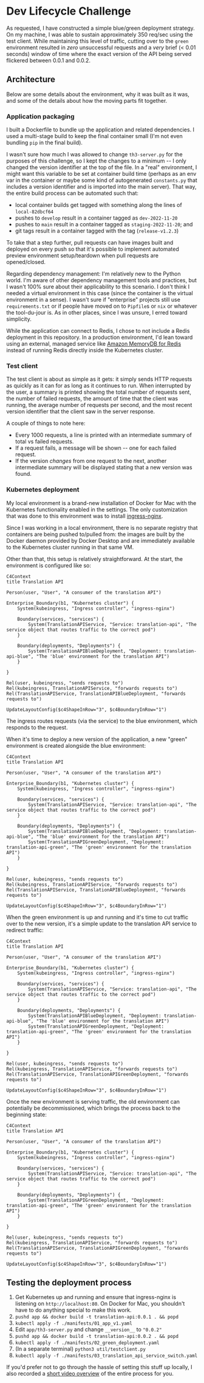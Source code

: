 # Dev Lifecycle Challenge

As requested, I have constructed a simple blue/green deployment strategy. On my machine, I was able to sustain approximately 350 req/sec using the test client. While maintaining this level of traffic, cutting over to the `green` environment resulted in _zero_ unsuccessful requests and a _very_ brief (< 0.01 seconds) window of time where the exact version of the API being served flickered between 0.0.1 and 0.0.2.


## Architecture

Below are some details about the environment, why it was built as it was, and some of the details about how the moving parts fit together.

### Application packaging

I built a Dockerfile to bundle up the application and related dependencies. I used a multi-stage build to keep the final container small (I'm not even bundling `pip` in the final build).

I wasn't sure how much I was allowed to change `th3-server.py` for the purposes of this challenge, so I kept the changes to a minimum -- I only changed the version identifier at the top of the file. In a "real" environment, I might want this variable to be set at container build time (perhaps as an env var in the container or maybe some kind of autogenerated `constants.py` that includes a version identifier and is imported into the main server). That way, the entire build process can be automated such that:

* local container builds get tagged with something along the lines of `local-82dbcf64`
* pushes to `develop` result in a container tagged as `dev-2022-11-20`
* pushes to `main` result in a container tagged as `staging-2022-11-20`; and
* git tags result in a container tagged with the tag (`release-v1.2.3`)

To take that a step further, pull requests can have images built and deployed on every push so that it's possible to implement automated preview environment setup/teardown when pull requests are opened/closed.

Regarding dependency management: I'm relatively new to the Python world. I'm aware of other dependency management tools and practices, but I wasn't 100% sure about their applicability to this scenario. I don't think I needed a virtual environment in this case (since the container is the virtual environment in a sense). I wasn't sure if "enterprise" projects still use `requirements.txt` or if people have moved on to `Pipfile`s or `nix` or whatever the tool-du-jour is. As in other places, since I was unsure, I erred toward simplicity.

While the application can connect to Redis, I chose to not include a Redis deployment in this repository. In a production environment, I'd lean toward using an external, managed service like [Amazon MemoryDB for Redis](https://aws.amazon.com/memorydb/) instead of running Redis directly inside the Kubernetes cluster.

### Test client

The test client is about as simple as it gets: it simply sends HTTP requests as quickly as it can for as long as it continues to run. When interrupted by the user, a summary is printed showing the total number of requests sent, the number of failed requests, the amount of time that the client was running, the average number of requests per second, and the most recent version identifier that the client saw in the server response.

A couple of things to note here:

* Every 1000 requests, a line is printed with an intermediate summary of total vs failed requests.
* If a request fails, a message will be shown -- one for each failed request.
* If the version _changes_ from one request to the next, another intermediate summary will be displayed stating that a new version was found.

### Kubernetes deployment

My local environment is a brand-new installation of Docker for Mac with the Kubernetes functionality enabled in the settings. The only customization that was done to this environment was to install [ingress-nginx](https://kubernetes.github.io/ingress-nginx/).

Since I was working in a local environment, there is no separate registry that containers are being pushed to/pulled from: the images are built by the Docker daemon provided by Docker Desktop and are immediately available to the Kubernetes cluster running in that same VM.

Other than that, this setup is relatively straightforward. At the start, the environment is configured like so:

```mermaid
C4Context
title Translation API

Person(user, "User", "A consumer of the translation API")

Enterprise_Boundary(b1, "Kubernetes cluster") {
    System(kubeingress, "Ingress controller", "ingress-nginx")

    Boundary(services, "services") {
        System(TranslationAPIService, "Service: translation-api", "The service object that routes traffic to the correct pod")
    }

    Boundary(deployments, "Deployments") {
        System(TranslationAPIBlueDeployment, "Deployment: translation-api-blue", "The 'blue' environment for the translation API")
    }

}

Rel(user, kubeingress, "sends requests to")
Rel(kubeingress, TranslationAPIService, "forwards requests to")
Rel(TranslationAPIService, TranslationAPIBlueDeployment, "forwards requests to")

UpdateLayoutConfig($c4ShapeInRow="3", $c4BoundaryInRow="1")
```

The ingress routes requests (via the service) to the blue environment, which responds to the request.

When it's time to deploy a new version of the application, a new "green" environment is created alongside the blue environment:

```mermaid
C4Context
title Translation API

Person(user, "User", "A consumer of the translation API")

Enterprise_Boundary(b1, "Kubernetes cluster") {
    System(kubeingress, "Ingress controller", "ingress-nginx")

    Boundary(services, "services") {
        System(TranslationAPIService, "Service: translation-api", "The service object that routes traffic to the correct pod")
    }

    Boundary(deployments, "Deployments") {
        System(TranslationAPIBlueDeployment, "Deployment: translation-api-blue", "The 'blue' environment for the translation API")
        System(TranslationAPIGreenDeployment, "Deployment: translation-api-green", "The 'green' environment for the translation API")
    }

}

Rel(user, kubeingress, "sends requests to")
Rel(kubeingress, TranslationAPIService, "forwards requests to")
Rel(TranslationAPIService, TranslationAPIBlueDeployment, "forwards requests to")

UpdateLayoutConfig($c4ShapeInRow="3", $c4BoundaryInRow="1")
```

When the green environment is up and running and it's time to cut traffic over to the new version, it's a simple update to the translation API service to redirect traffic:

```mermaid
C4Context
title Translation API

Person(user, "User", "A consumer of the translation API")

Enterprise_Boundary(b1, "Kubernetes cluster") {
    System(kubeingress, "Ingress controller", "ingress-nginx")

    Boundary(services, "services") {
        System(TranslationAPIService, "Service: translation-api", "The service object that routes traffic to the correct pod")
    }

    Boundary(deployments, "Deployments") {
        System(TranslationAPIBlueDeployment, "Deployment: translation-api-blue", "The 'blue' environment for the translation API")
        System(TranslationAPIGreenDeployment, "Deployment: translation-api-green", "The 'green' environment for the translation API")
    }

}

Rel(user, kubeingress, "sends requests to")
Rel(kubeingress, TranslationAPIService, "forwards requests to")
Rel(TranslationAPIService, TranslationAPIGreenDeployment, "forwards requests to")

UpdateLayoutConfig($c4ShapeInRow="3", $c4BoundaryInRow="1")
```

Once the new environment is serving traffic, the old environment can potentially be decommissioned, which brings the process back to the beginning state:

```mermaid
C4Context
title Translation API

Person(user, "User", "A consumer of the translation API")

Enterprise_Boundary(b1, "Kubernetes cluster") {
    System(kubeingress, "Ingress controller", "ingress-nginx")

    Boundary(services, "services") {
        System(TranslationAPIService, "Service: translation-api", "The service object that routes traffic to the correct pod")
    }

    Boundary(deployments, "Deployments") {
        System(TranslationAPIGreenDeployment, "Deployment: translation-api-green", "The 'green' environment for the translation API")
    }

}

Rel(user, kubeingress, "sends requests to")
Rel(kubeingress, TranslationAPIService, "forwards requests to")
Rel(TranslationAPIService, TranslationAPIGreenDeployment, "forwards requests to")

UpdateLayoutConfig($c4ShapeInRow="3", $c4BoundaryInRow="1")
```


## Testing the deployment process

1. Get Kubernetes up and running and ensure that ingress-nginx is listening on `http://localhost:80`. On Docker for Mac, you shouldn't have to do anything special to make this work.
2. `pushd app && docker build -t translation-api:0.0.1 . && popd`
3. `kubectl apply -f ./manifests/01_app_v1.yaml`
4. Edit `app/th3-server.py` and change `__version__` to `"0.0.2"`
5. `pushd app && docker build -t translation-api:0.0.2 . && popd`
6. `kubectl apply -f ./manifests/02_green_deployment.yaml`
7. (In a separate terminal) `python3 util/testclient.py`
8. `kubectl apply -f ./manifests/03_translation_api_service_switch.yaml`

If you'd prefer not to go through the hassle of setting this stuff up locally, I also recorded a [short video overview](https://youtu.be/UuByuYeLY7k) of the entire process for you.
